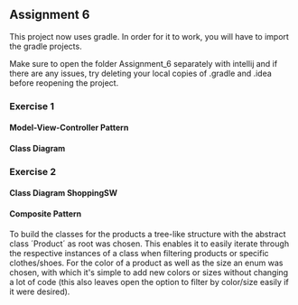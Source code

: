 ## Assignment 6
This project now uses gradle. In order for it to work, you will have to import the gradle projects.

Make sure to open the folder Assignment_6 separately with intellij and if there are any issues, try deleting your local copies of .gradle and .idea before reopening the project.

### Exercise 1

#### Model-View-Controller Pattern

#### Class Diagram

### Exercise 2

#### Class Diagram ShoppingSW

#### Composite Pattern
To build the classes for the products a tree-like structure with the abstract class ´Product´ as root was chosen. This enables it to easily iterate through the
respective instances of a class when filtering products or specific clothes/shoes. For the color of a product as well as the size an enum was chosen, with which it's
simple to add new colors or sizes without changing a lot of code (this also leaves open the option to filter by color/size easily if it were desired).
